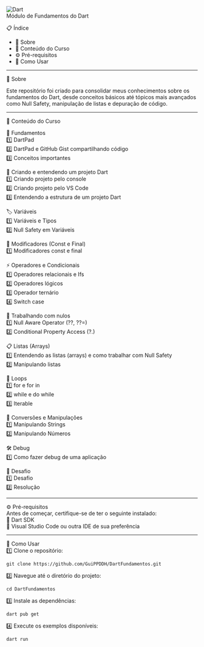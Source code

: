 <p class="has-line-data" data-line-start="0" data-line-end="2"><img src="https://camo.githubusercontent.com/ee31c69fd5693afc514581d2b9aa41b784cf08a1cc0d9ecfc948ea359c6de715/68747470733a2f2f696d672e69636f6e73382e636f6d2f636f6c6f722f34382f3030303030302f646172742e706e67" alt="Dart"><br>
Módulo de Fundamentos do Dart</p>
<p class="has-line-data" data-line-start="3" data-line-end="4">📋 Índice</p>
<ul>
<li class="has-line-data" data-line-start="4" data-line-end="5">📖 Sobre</li>
<li class="has-line-data" data-line-start="5" data-line-end="6">📝 Conteúdo do Curso</li>
<li class="has-line-data" data-line-start="6" data-line-end="7">⚙️ Pré-requisitos</li>
<li class="has-line-data" data-line-start="7" data-line-end="9">🚀 Como Usar</li>
</ul>
<hr>
<p class="has-line-data" data-line-start="10" data-line-end="11">📖 Sobre</p>
<p class="has-line-data" data-line-start="12" data-line-end="13">Este repositório foi criado para consolidar meus conhecimentos sobre os fundamentos do Dart, desde conceitos básicos até tópicos mais avançados como Null Safety, manipulação de listas e depuração de código.</p>
<hr>
<p class="has-line-data" data-line-start="15" data-line-end="16">📝 Conteúdo do Curso</p>
<p class="has-line-data" data-line-start="17" data-line-end="21">📌 Fundamentos<br>
1️⃣ DartPad<br>
2️⃣ DartPad e GitHub Gist compartilhando código<br>
3️⃣ Conceitos importantes</p>
<p class="has-line-data" data-line-start="23" data-line-end="27">📁 Criando e entendendo um projeto Dart<br>
1️⃣ Criando projeto pelo console<br>
2️⃣ Criando projeto pelo VS Code<br>
3️⃣ Entendendo a estrutura de um projeto Dart</p>
<p class="has-line-data" data-line-start="29" data-line-end="32">🏷 Variáveis<br>
1️⃣ Variáveis e Tipos<br>
2️⃣ Null Safety em Variáveis</p>
<p class="has-line-data" data-line-start="34" data-line-end="36">🔐 Modificadores (Const e Final)<br>
1️⃣ Modificadores const e final</p>
<p class="has-line-data" data-line-start="38" data-line-end="43">⚡ Operadores e Condicionais<br>
1️⃣ Operadores relacionais e Ifs<br>
2️⃣ Operadores lógicos<br>
3️⃣ Operador ternário<br>
4️⃣ Switch case</p>
<p class="has-line-data" data-line-start="45" data-line-end="48">🚀 Trabalhando com nulos<br>
1️⃣ Null Aware Operator (??, ??=)<br>
2️⃣ Conditional Property Access (?.)</p>
<p class="has-line-data" data-line-start="50" data-line-end="53">📋 Listas (Arrays)<br>
1️⃣ Entendendo as listas (arrays) e como trabalhar com Null Safety<br>
2️⃣ Manipulando listas</p>
<p class="has-line-data" data-line-start="55" data-line-end="59">🔄 Loops<br>
1️⃣ for e for in<br>
2️⃣ while e do while<br>
3️⃣ Iterable</p>
<p class="has-line-data" data-line-start="61" data-line-end="64">🔢 Conversões e Manipulações<br>
1️⃣ Manipulando Strings<br>
2️⃣ Manipulando Números</p>
<p class="has-line-data" data-line-start="66" data-line-end="68">🛠 Debug<br>
1️⃣ Como fazer debug de uma aplicação</p>
<p class="has-line-data" data-line-start="70" data-line-end="73">🎯 Desafio<br>
1️⃣ Desafio<br>
2️⃣ Resolução</p>
<hr>
<p class="has-line-data" data-line-start="75" data-line-end="79">⚙️ Pré-requisitos<br>
Antes de começar, certifique-se de ter o seguinte instalado:<br>
🔹 Dart SDK<br>
🔹 Visual Studio Code ou outra IDE de sua preferência</p>
<hr>
<p class="has-line-data" data-line-start="81" data-line-end="83">🚀 Como Usar<br>
1️⃣ Clone o repositório:</p>
<pre><code class="has-line-data" data-line-start="85" data-line-end="87" class="language-bash">git <span class="hljs-built_in">clone</span> https://github.com/GuiPPDDH/DartFundamentos.git
</code></pre>
<p class="has-line-data" data-line-start="87" data-line-end="88">2️⃣ Navegue até o diretório do projeto:</p>
<pre><code class="has-line-data" data-line-start="89" data-line-end="91" class="language-bash"><span class="hljs-built_in">cd</span> DartFundamentos
</code></pre>
<p class="has-line-data" data-line-start="91" data-line-end="92">3️⃣ Instale as dependências:</p>
<pre><code class="has-line-data" data-line-start="93" data-line-end="95" class="language-bash">dart pub get
</code></pre>
<p class="has-line-data" data-line-start="95" data-line-end="96">4️⃣ Execute os exemplos disponíveis:</p>
<pre><code class="has-line-data" data-line-start="98" data-line-end="100" class="language-bash">dart run
</code></pre>
